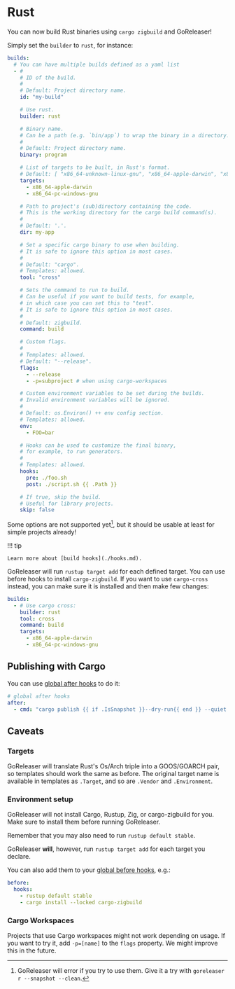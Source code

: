 # Rust

<!-- md:version v2.5 -->

<!-- md:alpha -->

You can now build Rust binaries using `cargo zigbuild` and GoReleaser!

Simply set the `builder` to `rust`, for instance:

```yaml title=".goreleaser.yaml"
builds:
  # You can have multiple builds defined as a yaml list
  - #
    # ID of the build.
    #
    # Default: Project directory name.
    id: "my-build"

    # Use rust.
    builder: rust

    # Binary name.
    # Can be a path (e.g. `bin/app`) to wrap the binary in a directory.
    #
    # Default: Project directory name.
    binary: program

    # List of targets to be built, in Rust's format.
    # Default: [ "x86_64-unknown-linux-gnu", "x86_64-apple-darwin", "x86_64-pc-windows-gnu", "aarch64-unknown-linux-gnu", "aarch64-apple-darwin" ]
    targets:
      - x86_64-apple-darwin
      - x86_64-pc-windows-gnu

    # Path to project's (sub)directory containing the code.
    # This is the working directory for the cargo build command(s).
    #
    # Default: '.'.
    dir: my-app

    # Set a specific cargo binary to use when building.
    # It is safe to ignore this option in most cases.
    #
    # Default: "cargo".
    # Templates: allowed.
    tool: "cross"

    # Sets the command to run to build.
    # Can be useful if you want to build tests, for example,
    # in which case you can set this to "test".
    # It is safe to ignore this option in most cases.
    #
    # Default: zigbuild.
    command: build

    # Custom flags.
    #
    # Templates: allowed.
    # Default: "--release".
    flags:
      - --release
      - -p=subproject # when using cargo-workspaces

    # Custom environment variables to be set during the builds.
    # Invalid environment variables will be ignored.
    #
    # Default: os.Environ() ++ env config section.
    # Templates: allowed.
    env:
      - FOO=bar

    # Hooks can be used to customize the final binary,
    # for example, to run generators.
    #
    # Templates: allowed.
    hooks:
      pre: ./foo.sh
      post: ./script.sh {{ .Path }}

    # If true, skip the build.
    # Useful for library projects.
    skip: false
```

Some options are not supported yet[^fail], but it should be usable at least for
simple projects already!

!!! tip

    Learn more about [build hooks](./hooks.md).

GoReleaser will run `rustup target add` for each defined target.
You can use before hooks to install `cargo-zigbuild`.
If you want to use `cargo-cross` instead, you can make sure it is installed and
then make few changes:

```yaml title=".goreleaser.yaml"
builds:
  - # Use cargo cross:
    builder: rust
    tool: cross
    command: build
    targets:
      - x86_64-apple-darwin
      - x86_64-pc-windows-gnu
```

## Publishing with Cargo

You can use [global after hooks](../hooks.md) to do it:

```yaml title=".goreleaser.yaml"
# global after hooks
after:
  - cmd: "cargo publish {{ if .IsSnapshot }}--dry-run{{ end }} --quiet --no-verify"
```

## Caveats

### Targets

GoReleaser will translate Rust's Os/Arch triple into a GOOS/GOARCH pair, so
templates should work the same as before.
The original target name is available in templates as `.Target`, and so are
`.Vendor` and `.Environment`.

### Environment setup

GoReleaser will not install Cargo, Rustup, Zig, or cargo-zigbuild for you.
Make sure to install them before running GoReleaser.

Remember that you may also need to run `rustup default stable`.

GoReleaser **will**, however, run `rustup target add` for each target you
declare.

You can also add them to your [global before hooks](../hooks.md), e.g.:

```yaml title=".goreleaser.yaml"
before:
  hooks:
    - rustup default stable
    - cargo install --locked cargo-zigbuild
```

### Cargo Workspaces

Projects that use Cargo workspaces might not work depending on usage.
If you want to try it, add `-p=[name]` to the `flags` property.
We might improve this in the future.

[^fail]:
    GoReleaser will error if you try to use them. Give it a try with
    `goreleaser r --snapshot --clean`.

<!-- md:templates -->
